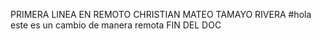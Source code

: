 PRIMERA LINEA EN REMOTO
CHRISTIAN MATEO TAMAYO RIVERA
#hola este es un cambio de manera remota 
FIN DEL DOC
